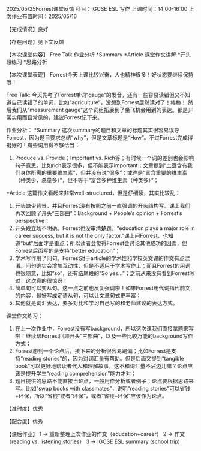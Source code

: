 2025/05/25Forrest课堂反馈
科目：IGCSE ESL 写作
上课时间：14:00-16:00
上次作业布置时间：2025/05/16

【完成情况】良好

【存在问题】见下文反馈

【本次课堂内容】
Free Talk
作业分析
*Summary
*Article
课堂作文讲解
*开头段练习
*思路分析

【本次课堂表现】
Forrest今天上课比较兴奋，人也精神很多！好状态要继续保持哦！

Free Talk:
今天先考了Forrest单词“gauge”的发音，还有一些容易读错但又不知道自己读错了的单词，比如“agriculture”，没想到Forrest居然读对了！棒棒！
然后我们从“measurement gauge”这个词组拓展到了坐飞机会用到的表达。都是非常实用而且常见的，建议Forrest记下来。

作业分析：
*Summary
这次summary的题目和文章的标题其实很容易误导Forrest，因为题目要求总结“why”，但是文章标题是“How”。不过Forrest完成得挺好的！有些词用得不够恰当：
1. Produce vs. Provide；Important vs. Rich等；有时候一个词的差别也会影响句子意思。比如rich表示很多，但不能表示important；文章提到“土豆含有我们身体所需的重要维生素”，但并没有说“很多”；或许是“富含重要的维生素（种类少，总量多）”，但不等于“富含多种维生素（种类多）”；

*Article
这篇作文看起来非常well-structured，但是仔细读，其实比较乱：
1. 开头缺少背景，并且Forrest没有按照之前一直强调的开头结构写。课上我们再次回顾了开头“三部曲”：Background + People‘s opinion + Forrest’s perspective；
2. 开头段立场不明确。Forrest也没审清楚题。“education plays a major role in career success, but it is not the only factor.”课上问Forrest，也知道“but”后面才是重点；所以读者会觉得Forrest会讨论其他成功的因素，但Forrest后面写的是支持“better education”；
3. 学术写作用了问句。Forrest对于article的学术性和学校英文课的作文有点混淆。问句确实会增加互动性，但是不适用于学术写作上；而且Forrest的用词也很随意，比如“so”，还有结尾段的“So yes…”；之前从来没有看到Forrest写过，这次真的很惊讶！
4. 简单句可以变从句。这一点之前也反复强调啦！如果Forrest用代词指代前文的内容，最好写成定语从句，可以让文章句式更丰富；
5. 其他就是词汇表达，要多对比和学习自己写的和老师建议的表达方式。

课堂作文练习：
1. 在上一次作业中，Forrest没有写background，所以这次课我们直接拿题来写啦！继续帮Forrest回顾开头“三部曲”，以及一些比较万能的background写作方式；
2. Forrest想到一个论点后，接下来的分析很容易跑偏；比如Forrest是支持“reading stories”的，因为对词汇量有帮助。但是后面又提到“tangible book”可以更好地帮读者代入和理解故事，这不和词汇量不沾边儿嘛？论点应该是提升学生“reading comprehension”能力才对；
3. 题目提供的思路不能直接当论点，一般用作分析或者例子；论点要根据思路来写。比如“swap books with classmates”，说明“reading stories”可以省钱+环保，所以“省钱”或者“环保”，或者“省钱+环保”应该作为论点。

【准时度】优秀

【配合度】优秀

【课后作业】
1 -> 重新整理上次作业的作文（education+career）
2 -> 作文（reading vs. listening stories）
3 -> IGCSE ESL summary (school trip)
